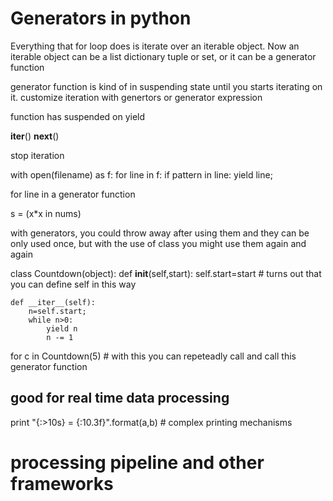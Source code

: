 Generators in python 
=== 
Everything that for loop does is iterate over an iterable object. 
Now an iterable object can be a list dictionary tuple or set, or it can be a generator function 

generator function is kind of in suspending state until you starts iterating on it.
customize iteration with genertors or generator expression 


function has suspended on yield 

__iter__()
__next__()

stop iteration 

with open(filename) as f: 
	for line in f:
		if pattern in line: 
			yield line; 

for line in a generator function 

s = (x*x in nums)

with generators, you could throw away after using them and they can be only used once, but with the use of class you might use them again and again 

class Countdown(object):
	def __init__(self,start):
		self.start=start # turns out that you can define self in this way 

	def __iter__(self):
		n=self.start; 
		while n>0:
			yield n 
			n -= 1 

for c in Countdown(5)	 # with this you can repeteadly call and call this generator function

## good for real time data processing 
print "{:>10s} = {:10.3f}".format(a,b) # complex printing mechanisms 

# processing pipeline and other frameworks 




